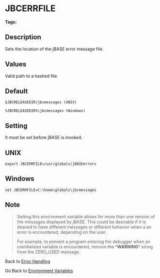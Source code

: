 # JBCERRFILE

<PageHeader />

**Tags:**
<badge text='environment variables' vertical='middle' />
<badge text='directories' vertical='middle' />
<badge text='error handling' vertical='middle' />

## Description

Sets the location of the jBASE error message file.

## Values

Valid path to a hashed file.

## Default

```
$JBCRELEASEDIR/jbcmessages (UNIX)
```

```
%JBCRELEASEDIR%\jbcmessages (Windows)
```

## Setting

It must be set before jBASE is invoked.

## UNIX

```
export JBCERRFILE=/usr/globals/jBASEerrors
```

## Windows

```
set JBCERRFILE=C:\home\globals\jbcmessages
```

## Note

> Setting this environment variable allows for more than one version of the messages displayed by jBASE. This could be desirable if it is desired to have different messages or different behavior when a an error is encountered, depending on the user.
>
> For example, to prevent a program entering the debugger when an uninitialized variable is encountered, remove the **^WARNING^** string from the ZERO\_USED message.

Back to [Error Handling](./../../jbase-basic-(jbc)/jbc-error-handling)

Go Back to [Environment Variables](./../README.md)

<PageFooter />
